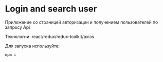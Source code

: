 # Login and search user

Приложение со страницей авторизации и получением пользователей по запросу Api

Технологии: react/redux/redux-toolkit/axios

Для запуска используйте: 

```
npm i
```
